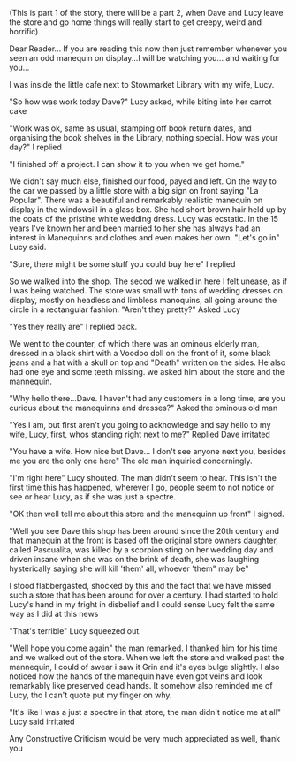 (This is part 1 of the story, there will be a part 2, when Dave and Lucy leave the store and go home things will really start to get creepy, weird and horrific)

Dear Reader...
If you are reading this now then just remember whenever you seen an odd manequin on display...I will be watching you... and waiting for you...


I was inside the little cafe next to Stowmarket Library with my wife, Lucy.

"So how was work today Dave?" Lucy asked, while biting into her carrot cake

"Work was ok, same as usual, stamping off book return dates, and organising the book shelves in the Library, nothing special. How was your day?" I replied 

"I finished off a project. I can show it to you when we get home."

We didn't say much else, finished our food, payed and left. On the way to the car we passed by a little store with a big sign on front saying "La Popular". There was a beautiful and remarkably realistic manequin on display in the windowsill in a glass box. She had  short brown hair held up by the coats of the pristine white wedding dress. Lucy was ecstatic. In the 15 years I've known her and been married to her she has always had an interest in Manequinns and clothes and even makes her own. "Let's go in" Lucy said.

"Sure, there might be some stuff you could buy here" I replied

So we walked into the shop. The secod we walked in here I felt unease, as if I was being watched. The store was small with tons of wedding dresses on display, mostly on headless and limbless manoquins, all going around the circle in a rectangular fashion. "Aren't they pretty?" Asked Lucy 

"Yes they really are" I replied back. 

We went to the counter, of which there was an ominous elderly man, dressed in a black shirt with a Voodoo doll on the front of it, some black jeans and a hat with a skull on top and "Death" written on the sides. He also had one eye and some teeth missing. we asked him about the store and the mannequin.

"Why hello there...Dave. I haven't had any customers in a long time, are you curious about the manequinns and dresses?" Asked the ominous old man 

"Yes I am, but first aren't you going to acknowledge and say hello to my wife, Lucy, first, whos standing right next to me?"  Replied Dave irritated

"You have a wife. How nice but Dave... I don't see anyone next you, besides me you are the only one here" The old man inquiried concerningly.

"I'm right here" Lucy shouted. The man didn't seem to hear. This isn't the first time this has happened, wherever I go, people seem to not notice or see or hear Lucy, as if she was just a spectre. 

"OK then well tell me about this store and the manequinn up front" I sighed.

"Well you see Dave this shop has been around since the 20th century and that manequin at the front is based off the original store owners daughter, called Pascualita, was killed by a scorpion sting on her wedding day and driven insane when she was on the brink of death, she was laughing hysterically saying she will kill 'them' all, whoever 'them" may be" 

I stood flabbergasted, shocked by this and the fact that we have missed such a store that has been around for over a century. I had started to hold Lucy's hand in my fright in disbelief and I could sense Lucy felt the same way as I did at this news 

"That's terrible" Lucy squeezed out.

"Well hope you come again" the man remarked. I thanked him for his time and we walked out of the store. When we left the store and walked past the mannequin, I could of swear i saw it Grin and it's eyes bulge slightly. I also noticed how the hands of the manequin have even got veins and look remarkably  like preserved dead hands. It somehow also reminded me of Lucy, tho I can't quote put my finger on why.

"It's like I was a just a spectre in that store, the man didn't notice me at all" Lucy said irritated


Any Constructive Criticism would be very much appreciated as well, thank you
